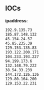 
## IOCs

__ipaddress__:

```text
192.9.135.73
185.87.148.132
45.154.24.57
45.85.235.39
129.153.135.83
193.122.200.171
104.233.193.227
94.199.173.6
132.148.79.222
38.54.33.239
144.172.126.136
129.80.164.200
129.153.22.231
```